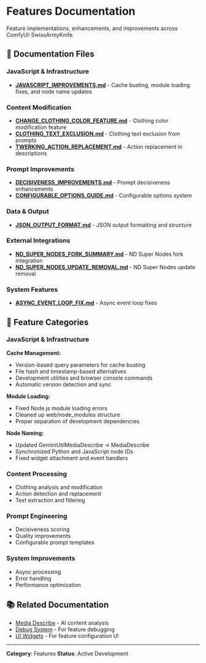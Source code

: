 # Features Documentation

Feature implementations, enhancements, and improvements across ComfyUI-SwissArmyKnife.

## 📄 Documentation Files

### JavaScript & Infrastructure

- **[JAVASCRIPT_IMPROVEMENTS.md](JAVASCRIPT_IMPROVEMENTS.md)** - Cache busting, module loading fixes, and node name updates

### Content Modification

- **[CHANGE_CLOTHING_COLOR_FEATURE.md](CHANGE_CLOTHING_COLOR_FEATURE.md)** - Clothing color modification feature
- **[CLOTHING_TEXT_EXCLUSION.md](CLOTHING_TEXT_EXCLUSION.md)** - Clothing text exclusion from prompts
- **[TWERKING_ACTION_REPLACEMENT.md](TWERKING_ACTION_REPLACEMENT.md)** - Action replacement in descriptions

### Prompt Improvements

- **[DECISIVENESS_IMPROVEMENTS.md](DECISIVENESS_IMPROVEMENTS.md)** - Prompt decisiveness enhancements
- **[CONFIGURABLE_OPTIONS_GUIDE.md](CONFIGURABLE_OPTIONS_GUIDE.md)** - Configurable options system

### Data & Output

- **[JSON_OUTPUT_FORMAT.md](JSON_OUTPUT_FORMAT.md)** - JSON output formatting and structure

### External Integrations

- **[ND_SUPER_NODES_FORK_SUMMARY.md](ND_SUPER_NODES_FORK_SUMMARY.md)** - ND Super Nodes fork integration
- **[ND_SUPER_NODES_UPDATE_REMOVAL.md](ND_SUPER_NODES_UPDATE_REMOVAL.md)** - ND Super Nodes update removal

### System Features

- **[ASYNC_EVENT_LOOP_FIX.md](ASYNC_EVENT_LOOP_FIX.md)** - Async event loop fixes

## 🎯 Feature Categories

### JavaScript & Infrastructure

**Cache Management:**

- Version-based query parameters for cache busting
- File hash and timestamp-based alternatives
- Development utilities and browser console commands
- Automatic version detection and sync

**Module Loading:**

- Fixed Node.js module loading errors
- Cleaned up web/node_modules structure
- Proper separation of development dependencies

**Node Naming:**

- Updated GeminiUtilMediaDescribe → MediaDescribe
- Synchronized Python and JavaScript node IDs
- Fixed widget attachment and event handlers

### Content Processing

- Clothing analysis and modification
- Action detection and replacement
- Text extraction and filtering

### Prompt Engineering

- Decisiveness scoring
- Quality improvements
- Configurable prompt templates

### System Improvements

- Async processing
- Error handling
- Performance optimization

## 📚 Related Documentation

- [Media Describe](../nodes/media-describe/) - AI content analysis
- [Debug System](../infrastructure/debug/) - For feature debugging
- [UI Widgets](../ui-widgets/) - For feature configuration UI

---

**Category**: Features
**Status**: Active Development
